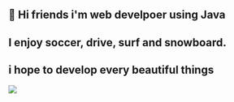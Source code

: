 ## 👋 Hi friends i'm web develpoer using Java

## I enjoy soccer, drive, surf and snowboard.
## i hope to develop every beautiful things

<a href="https://velog.io/@jeongjunyeong/posts" target="_blank"><img src="https://img.shields.io/badge/20C997-000000?style=for-the-badge&logo=#20C997&logoColor=000000"/></a>


<!--
**jeongjunyeong/jeongjunyeong** is a ✨ _special_ ✨ repository because its `README.md` (this file) appears on your GitHub profile.

Here are some ideas to get you started:

- 🔭 I’m currently working on ...
- 🌱 I’m currently learning ...
- 👯 I’m looking to collaborate on ...
- 🤔 I’m looking for help with ...
- 💬 Ask me about ...
- 📫 How to reach me: ...
- 😄 Pronouns: ...
- ⚡ Fun fact: ...
-->
